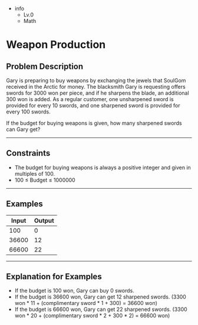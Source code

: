- info
    - Lv.0
    - Math

# Weapon Production

## Problem Description
Gary is preparing to buy weapons by exchanging the jewels that SoulGom received in the Arctic for money. The blacksmith Gary is requesting offers swords for 3000 won per piece, and if he sharpens the blade, an additional 300 won is added. As a regular customer, one unsharpened sword is provided for every 10 swords, and one sharpened sword is provided for every 100 swords.

If the budget for buying weapons is given, how many sharpened swords can Gary get?

---

## Constraints

- The budget for buying weapons is always a positive integer and given in multiples of 100.
- 100 ≤ Budget ≤ 1000000

---

## Examples

| Input                                  | Output  |
| ---------------------------------------- | ------- |
| 100 | 0 |
| 36600 | 12 |
| 66600 | 22 |

---

## Explanation for Examples

- If the budget is 100 won, Gary can buy 0 swords.
- If the budget is 36600 won, Gary can get 12 sharpened swords. (3300 won * 11 + (complimentary sword * 1 + 300) = 36600 won)
- If the budget is 66600 won, Gary can get 22 sharpened swords. (3300 won * 20 + (complimentary sword * 2 + 300 * 2) = 66600 won)